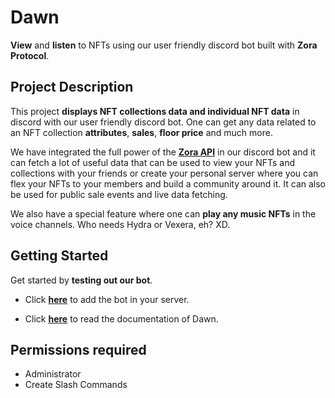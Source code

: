 # Dawn

**View** and **listen** to NFTs using our user friendly discord bot built with **Zora Protocol**.

## Project Description

This project **displays NFT collections data and individual NFT data** in discord with our user friendly discord bot. One can get any data related to an NFT collection **attributes**, **sales**, **floor price** and much more.

We have integrated the full power of the **[Zora API](https://docs.zora.co/docs/zora-api/intro)** in our discord bot and it can fetch a lot of useful data that can be used to view your NFTs and collections with your friends or create your personal server where you can flex your NFTs to your members and build a community around it. It can also be used for public sale events and live data fetching.

We also have a special feature where one can **play any music NFTs** in the voice channels. Who needs Hydra or Vexera, eh? XD.

## Getting Started

Get started by **testing out our bot**.

- Click **[here](https://discord.com/api/oauth2/authorize?client_id=1005841480352550932&permissions=8&scope=bot)** to add the bot in your server.

- Click **[here](https://dawn.pintoinfant.xyz/)** to read the documentation of Dawn.

## Permissions required

- Administrator
- Create Slash Commands
